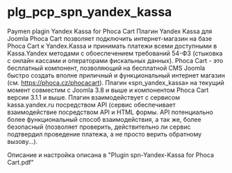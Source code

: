 # plg_pcp_spn_yandex_kassa
Paymen plagin Yandex Kassa for Phoca Cart
Плагин Yandex Kassa для Joomla Phoca Cart позволяет подключить интернет-магазин на базе Phoca Cart к  Yandex.Kassa и принимать платежи всеми доступными в Kassa.Yandex методами с обоеспечением требований 54-ФЗ (стыковка с онлайн кассами и операторами фискальных данных).
Phoca Cart - это бесплатный компонент, позволяющий на бесплатной CMS Joomla быстро создать вполне приличный и функциональный интернет магазин (см. https://phoca.cz/phocacart).
Плагин «spn_yandex_kassa» на текущий момент совместим с Joomla 3.8 и выше и компонентом Phoca Cart версии 3.1.1 и выше.
Плагин взаимодействует с сервисом kassa.yandex.ru посредством API (сервис обеспечивает взаимодействие посредством  API и HTML формы. API потенциально более функциональный способ взаимодействия, а так же, более безопасный (позволяет проверить, действительно ли сервис подтвердил проведение платежа, а не просто верить обратному вызову…). 

Описание и настройка описана в "Plugin spn-Yandex-Kassa for Phoca Cart.pdf" 
